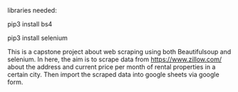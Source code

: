 libraries needed:

pip3 install bs4

pip3 install selenium

This is a capstone project about web scraping using both Beautifulsoup and selenium. In here, the aim is to scrape data from https://www.zillow.com/ about the
address and current price per month of rental properties in a certain city. Then import the scraped data into google sheets via google form.
